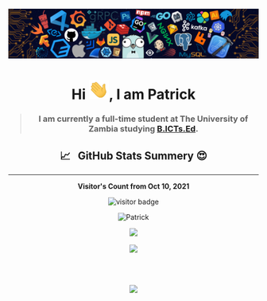 <p align="center"><img src="languages-header.png"></p>

<h1 align="center">Hi <img src="wave.gif" width="40px">, I am Patrick</h1>

> ### <p align="center" width="150px">I am currently a full-time student at The University of Zambia studying [B.ICTs.Ed](https://www.unza.zm/academics/undergraduate/bachelor-of-information-and-communication-technologies-education-bictsed).</p>

<h2 align="center"> 📈  &nbsp; GitHub Stats Summery 😍 </h2>
<hr>
<p align="center"><b>Visitor's Count from Oct 10, 2021</b></p>
<p align="center"><img src="https://profile-counter.glitch.me/%patrickmwila%7D/count.svg" alt="visitor badge"/></p>

<p align="center">
<img height="180em" src="https://github-readme-stats.vercel.app/api/top-langs/?username=patrickmwila&hide=less,scss,hack&show_icons=true&theme=chartreuse-dark&layout=compact&langs_count=8" alt="Patrick" />
</p>

<p align="center" ><img src="https://github-readme-stats.vercel.app/api?username=patrickmwila&count_private=true&count_public=true&show_icons=true&&theme=chartreuse-dark&include_all_commits=true">
</p> 

<p align="center" ><img src="https://github-readme-streak-stats.herokuapp.com?user=patrickmwila&theme=chartreuse-dark"></p>
<br>
<p align="center">
  <br>
    <img src="https://activity-graph.herokuapp.com/graph?username=patrickmwila&theme=chartreuse-dark">
</p>

</p>

